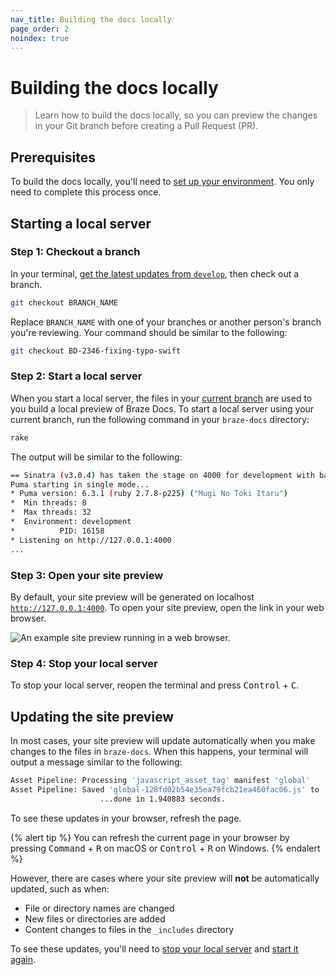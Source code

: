 ```yaml
---
nav_title: Building the docs locally
page_order: 2
noindex: true
---
```


# Building the docs locally

> Learn how to build the docs locally, so you can preview the changes in your Git branch before creating a Pull Request (PR).

## Prerequisites

To build the docs locally, you'll need to [set up your environment]({{site.baseurl}}/home/getting_started/setting_up_your_environment/). You only need to complete this process once.

## Starting a local server

### Step 1: Checkout a branch

In your terminal, [get the latest updates from `develop`]({{site.baseurl}}/home/github/getting_the_latest_updates/), then check out a branch.

```bash
git checkout BRANCH_NAME
```

Replace `BRANCH_NAME` with one of your branches or another person's branch you're reviewing. Your command should be similar to the following:

```bash
git checkout BD-2346-fixing-typo-swift
```

### Step 2: Start a local server

When you start a local server, the files in your [current branch](#step-1-checkout-a-branch) are used to you build a local preview of Braze Docs. To start a local server using your current branch, run the following command in your `braze-docs` directory:

```bash
rake
```

The output will be similar to the following:

```bash
== Sinatra (v3.0.4) has taken the stage on 4000 for development with backup from Puma
Puma starting in single mode...
* Puma version: 6.3.1 (ruby 2.7.8-p225) ("Mugi No Toki Itaru")
*  Min threads: 8
*  Max threads: 32
*  Environment: development
*          PID: 16158
* Listening on http://127.0.0.1:4000
...
```

### Step 3: Open your site preview

By default, your site preview will be generated on localhost [`http://127.0.0.1:4000`](http://127.0.0.1:4000). To open your site preview, open the link in your web browser.

![An example site preview running in a web browser.]()

### Step 4: Stop your local server

To stop your local server, reopen the terminal and press <kbd>Control</kbd> + <kbd>C</kbd>.

## Updating the site preview

In most cases, your site preview will update automatically when you make changes to the files in `braze-docs`. When this happens, your terminal will output a message similar to the following:

```bash
Asset Pipeline: Processing 'javascript_asset_tag' manifest 'global'
Asset Pipeline: Saved 'global-128fd02b54e35ea79fcb21ea460fac06.js' to '/Users/alex-lee/braze-docs/_site/assets'
                    ...done in 1.940883 seconds.
```

To see these updates in your browser, refresh the page.

{% alert tip %}
You can refresh the current page in your browser by pressing <kbd>Command</kbd> + <kbd>R</kbd> on macOS or <kbd>Control</kbd> + <kbd>R</kbd> on Windows.
{% endalert %}

However, there are cases where your site preview will **not** be automatically updated, such as when:

- File or directory names are changed
- New files or directories are added
- Content changes to files in the `_includes` directory

To see these updates, you'll need to [stop your local server](#step-4-stop-your-local-server) and [start it again](#step-2-start-a-local-server).
